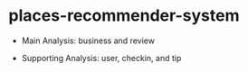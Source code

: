 # places-recommender-system

+ Main Analysis: business and review

+ Supporting Analysis: user, checkin, and tip
